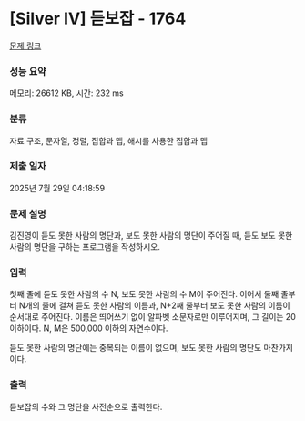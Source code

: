 # [Silver IV] 듣보잡 - 1764 

[문제 링크](https://www.acmicpc.net/problem/1764) 

### 성능 요약

메모리: 26612 KB, 시간: 232 ms

### 분류

자료 구조, 문자열, 정렬, 집합과 맵, 해시를 사용한 집합과 맵

### 제출 일자

2025년 7월 29일 04:18:59

### 문제 설명

<p>김진영이 듣도 못한 사람의 명단과, 보도 못한 사람의 명단이 주어질 때, 듣도 보도 못한 사람의 명단을 구하는 프로그램을 작성하시오.</p>

### 입력 

 <p>첫째 줄에 듣도 못한 사람의 수 N, 보도 못한 사람의 수 M이 주어진다. 이어서 둘째 줄부터 N개의 줄에 걸쳐 듣도 못한 사람의 이름과, N+2째 줄부터 보도 못한 사람의 이름이 순서대로 주어진다. 이름은 띄어쓰기 없이 알파벳 소문자로만 이루어지며, 그 길이는 20 이하이다. N, M은 500,000 이하의 자연수이다.</p>

<p>듣도 못한 사람의 명단에는 중복되는 이름이 없으며, 보도 못한 사람의 명단도 마찬가지이다.</p>

### 출력 

 <p>듣보잡의 수와 그 명단을 사전순으로 출력한다.</p>

